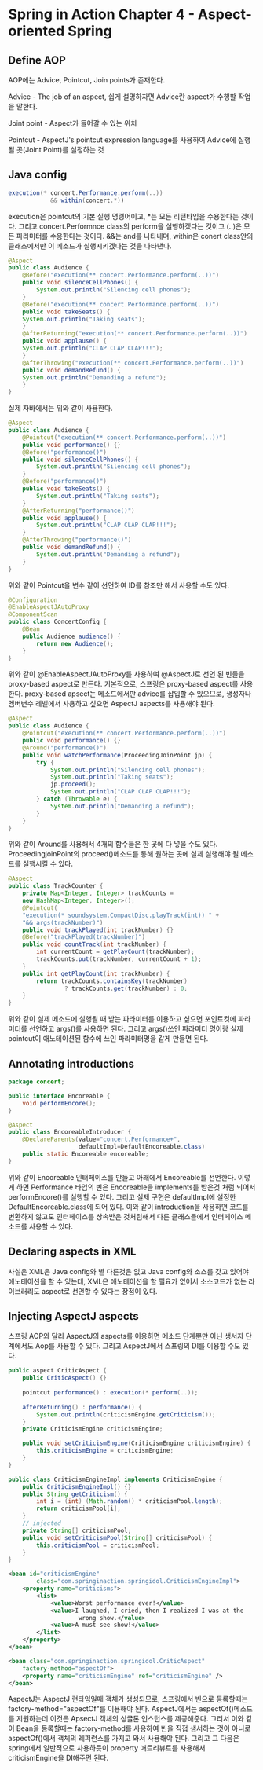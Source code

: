 Spring in Action Chapter 4 - Aspect-oriented Spring
========================

Define AOP 
---------

AOP에는 Advice, Pointcut, Join points가 존재한다.

Advice - The job of an aspect, 쉽게 설명하자면 Advice란 aspect가 수행할 작업을 말한다.

Joint point - Aspect가 들어갈 수 있는 위치

Pointcut - AspectJ's pointcut expression language를 사용하여 Advice에 실행될 곳(Joint Point)를 설정하는 것

Java config
---

```Java
execution(* concert.Performance.perform(..))
            && within(concert.*))
```

execution은 pointcut의 기본 실행 명령어이고, *는 모든 리턴타입을 수용한다는 것이다. 그리고 concert.Performnce class의 perform을 실행하겠다는 것이고 (..)은 모든 파라미터를 수용한다는 것이다. &&는 and를 나타내며, within은 conert class안의 클래스에서만 이 메소드가 실행시키겠다는 것을 나타낸다.

```Java
@Aspect
public class Audience {
    @Before("execution(** concert.Performance.perform(..))")
    public void silenceCellPhones() {
        System.out.println("Silencing cell phones");
    }
    @Before("execution(** concert.Performance.perform(..))")
    public void takeSeats() {
    System.out.println("Taking seats");
    }
    @AfterReturning("execution(** concert.Performance.perform(..))")
    public void applause() {
    System.out.println("CLAP CLAP CLAP!!!");
    }
    @AfterThrowing("execution(** concert.Performance.perform(..))")
    public void demandRefund() {
    System.out.println("Demanding a refund");
    }
}
```

실제 자바에서는 위와 같이 사용한다.

```Java
@Aspect
public class Audience {
    @Pointcut("execution(** concert.Performance.perform(..))")
    public void performance() {}
    @Before("performance()")
    public void silenceCellPhones() {
        System.out.println("Silencing cell phones");
    }
    @Before("performance()")
    public void takeSeats() {
        System.out.println("Taking seats");
    }
    @AfterReturning("performance()")
    public void applause() {
        System.out.println("CLAP CLAP CLAP!!!");
    } 
    @AfterThrowing("performance()")
    public void demandRefund() {
        System.out.println("Demanding a refund");
    }
}
```

위와 같이 Pointcut을 변수 같이 선언하여 ID를 참조만 해서 사용할 수도 있다.

```Java
@Configuration
@EnableAspectJAutoProxy
@ComponentScan
public class ConcertConfig {
    @Bean
    public Audience audience() {
        return new Audience();
    }
}
```

위와 같이 @EnableAspectJAutoProxy를 사용하여 @AspectJ로 선언 된 빈들을 proxy-based aspect로 만든다. 기본적으로, 스프링은 proxy-based aspect를 사용한다. proxy-based apsect는 메소드에서만 advice를 삽입할 수 있으므로, 생성자나 멤버변수 레벨에서 사용하고 싶으면 AspectJ aspects를 사용해야 된다.

```Java
@Aspect
public class Audience {
    @Pointcut("execution(** concert.Performance.perform(..))")
    public void performance() {}
    @Around("performance()")
    public void watchPerformance(ProceedingJoinPoint jp) {
        try {
            System.out.println("Silencing cell phones");
            System.out.println("Taking seats");
            jp.proceed();
            System.out.println("CLAP CLAP CLAP!!!");
        } catch (Throwable e) {
            System.out.println("Demanding a refund");
        }
    }   
}
```

위와 같이 Around를 사용해서 4개의 함수들은 한 곳에 다 넣을 수도 있다. ProceedingjoinPoint의 proceed()메소드를 통해 원하는 곳에 실제 실행해야 될 메소드를 실행시킬 수 있다.

```Java
@Aspect
public class TrackCounter {
    private Map<Integer, Integer> trackCounts =
    new HashMap<Integer, Integer>();
    @Pointcut(
    "execution(* soundsystem.CompactDisc.playTrack(int)) " +
    "&& args(trackNumber)")
    public void trackPlayed(int trackNumber) {}
    @Before("trackPlayed(trackNumber)")
    public void countTrack(int trackNumber) {
        int currentCount = getPlayCount(trackNumber);
        trackCounts.put(trackNumber, currentCount + 1);
    }
    public int getPlayCount(int trackNumber) {
        return trackCounts.containsKey(trackNumber)
                ? trackCounts.get(trackNumber) : 0;
    }
}
```

위와 같이 실제 메소드에 실행될 때 받는 파라미터를 이용하고 싶으면 포인트컷에 파라미터를 선언하고 args()를 사용하면 된다. 그리고 args()쓰인 파라미터 명이랑 실제 pointcut이 애노테이션된 함수에 쓰인 파라미터명을 같게 만들면 된다.

Annotating introductions
---

```Java
package concert;

public interface Encoreable {
    void performEncore();
}
```

```Java
@Aspect
public class EncoreableIntroducer {
    @DeclareParents(value="concert.Performance+",
                    defaultImpl=DefaultEncoreable.class)
    public static Encoreable encoreable;
}
```

위와 같이 Encoreable 인터페이스를 만들고 아래에서 Encoreable를 선언한다. 이렇게 하면 Performance 타입의 빈은 Encoreable을 implements를 받은것 처럼 되어서 performEncore()를 실행할 수 있다. 그리고 실제 구현은 defaultImpl에 설정한 DefaultEncoreable.class에 되어 있다. 이와 같이 introduction을 사용하면 코드를 변환하지 않고도 인터페이스를 상속받은 것처럼해서 다른 클래스들에서 인터페이스 메소드를 사용할 수 있다.

Declaring aspects in XML
---
사실은 XML은 Java config와 별 다른것은 없고 Java config와 소스를 갖고 있어야 애노테이션을 할 수 있는데, XML은 애노테이션을 할 필요가 없어서 소스코드가 없는 라이브러리도 aspect로 선언할 수 있다는 장점이 있다.

Injecting AspectJ aspects
---
스프링 AOP와 달리 AspectJ의 aspects를 이용하면 메소드 단계뿐만 아닌 생서자 단계에서도 Aop를 사용할 수 있다. 그리고 AspectJ에서 스프링의 DI를 이용할 수도 있다.

```Java
public aspect CriticAspect {
    public CriticAspect() {}
    
    pointcut performance() : execution(* perform(..));
    
    afterReturning() : performance() {
        System.out.println(criticismEngine.getCriticism());
    }
    private CriticismEngine criticismEngine;

    public void setCriticismEngine(CriticismEngine criticismEngine) {
        this.criticismEngine = criticismEngine;
    }
}
```

```Java
public class CriticismEngineImpl implements CriticismEngine {
    public CriticismEngineImpl() {}
    public String getCriticism() {
        int i = (int) (Math.random() * criticismPool.length);
        return criticismPool[i];
    }
    // injected
    private String[] criticismPool;
    public void setCriticismPool(String[] criticismPool) {
        this.criticismPool = criticismPool;
    }
}
```

```XML
<bean id="criticismEngine"
        class="com.springinaction.springidol.CriticismEngineImpl">
    <property name="criticisms">
        <list>
            <value>Worst performance ever!</value>
            <value>I laughed, I cried, then I realized I was at the
                    wrong show.</value>
            <value>A must see show!</value>
        </list>
    </property>
</bean>
```

```XML
<bean class="com.springinaction.springidol.CriticAspect"
    factory-method="aspectOf">
    <property name="criticismEngine" ref="criticismEngine" />
</bean>
```

AspectJ는 AspectJ 런타임일때 객체가 생성되므로, 스프링에서 빈으로 등록할때는 factory-method="aspectOf"를 이용해야 된다. AspectJ에서는 aspectOf()메소드를 지원하는데 이것은 ApsectJ 객체의 싱글톤 인스턴스를 제공해준다. 그리서 이와 같이 Bean을 등록할때는 factory-method를 사용하여 빈을 직접 생서하는 것이 아니로 aspectOf()에서 객체의 레퍼런스를 가지고 와서 사용해야 된다. 그리고 그 다음은 spring에서 일반적으로 사용하듯이 property 애트리뷰트를 사용해서 criticismEngine을 DI해주면 된다.



